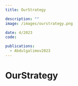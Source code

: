 ```yaml
---
title: OurStrategy

description: ""
image: /images/ourstrategy.png

date: 4/2023
code:

publications:
  - Abdulgalimov2023
---
```


# OurStrategy
